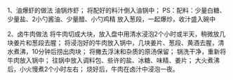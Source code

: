 1、油爆虾的做法
油锅炸虾；
将配好的料汁倒入油锅中；
PS：配料：少量白糖、少量盐、2小勺酱油、少量醋、小勺鸡精
放入葱段，一起爆炒，收汁盛入碗中

2、卤牛肉做法
将牛肉切成大块，放入盘中用清水浸泡2个小时或半天，稍微放几块姜片和葱段去腥；
将浸泡好的牛肉放入锅中，几块姜片、葱段、黄酒去腥，清水煮沸，10分钟后捞出肉块；
将撇去浮沫和杂质的原汤保留；
锅洗干净，重新将牛肉放入锅中；
往锅中放入调料包、些许的盐、冰糖、味精、姜片；
大火煮沸后，小火慢煮2个小时左右；
烧好后，牛肉在卤汁中浸泡一夜。

